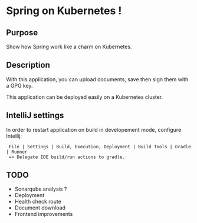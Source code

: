 # Spring on Kubernetes !

## Purpose

Show how Spring work like a charm on Kubernetes.

## Description

With this application, you can upload documents, save then sign them with a
GPG key.

This application can be deployed easily on a Kubernetes cluster.

## IntelliJ settings

In order to restart application on build in developement mode, configure Intellij:

     File | Settings | Build, Execution, Deployment | Build Tools | Gradle | Runner
     => Delegate IDE build/run actions to gradle.

## TODO

- Sonarqube analysis ?
- Deployment
- Health check route
- Document download
- Frontend improvements